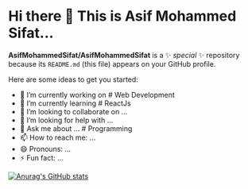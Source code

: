 # Hi there 👋 This is Asif Mohammed Sifat...

**AsifMohammedSifat/AsifMohammedSifat** is a ✨ _special_ ✨ repository because its `README.md` (this file) appears on your GitHub profile.

Here are some ideas to get you started:

- 🔭 I’m currently working on # Web Development
- 🌱 I’m currently learning # ReactJs
- 👯 I’m looking to collaborate on ...
- 🤔 I’m looking for help with ... 
- 💬 Ask me about ... # Programming
- 📫 How to reach me: ...
- 😄 Pronouns: ...
- ⚡ Fun fact: ...

[![Anurag's GitHub stats](https://github-readme-stats.vercel.app/api?username=asifmohammedsifat)](https://github.com/anuraghazra/github-readme-stats)

